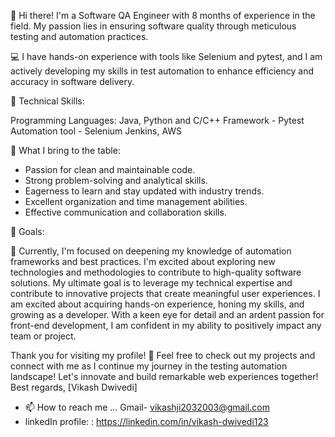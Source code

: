 👋 Hi there! I'm a Software QA Engineer with 8 months of experience in the field. My passion lies in ensuring software quality through meticulous testing and automation practices.

💻 I have hands-on experience with tools like Selenium and pytest, and I am actively developing my skills in test automation to enhance efficiency and accuracy in software delivery.

🔹 Technical Skills:

Programming Languages: Java, Python and C/C++
Framework - Pytest 
Automation tool - Selenium 
Jenkins, AWS 


🔹 What I bring to the table:

* Passion for clean and maintainable code.
* Strong problem-solving and analytical skills.
* Eagerness to learn and stay updated with industry trends.
* Excellent organization and time management abilities.
* Effective communication and collaboration skills.


🔹 Goals:

🌱 Currently, I'm focused on deepening my knowledge of automation frameworks and best practices. I'm excited about exploring new technologies and methodologies to contribute to high-quality software solutions.
My ultimate goal is to leverage my technical expertise and contribute to innovative projects that create meaningful user experiences. I am excited about acquiring hands-on experience, honing my skills, and growing as a developer. With a keen eye for detail and an ardent passion for front-end development, I am confident in my ability to positively impact any team or project. 

Thank you for visiting my profile! 🔗 Feel free to check out my projects and connect with me as I continue my journey in the testing automation landscape!
Let's innovate and build remarkable web experiences together!
Best regards,
[Vikash Dwivedi]

- 📫 How to reach me ... Gmail-  vikashji2032003@gmail.com
- linkedIn profile:  : https://linkedin.com/in/vikash-dwivedi123

<!---
Vikashdwivedi123-tech/Vikashdwivedi123-tech is a ✨ special ✨ repository because its `README.md` (this file) appears on your GitHub profile.
You can click the Preview link to take a look at your changes.
--->
